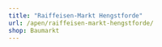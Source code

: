 ```yaml
---
title: "Raiffeisen-Markt Hengstforde"
url: /apen/raiffeisen-markt-hengstforde/
shop: Baumarkt
---
```

